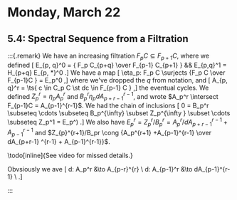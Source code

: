 # Monday, March 22

## 5.4: Spectral Sequence from a Filtration


:::{.remark}
We have an increasing filtration $F_p C \subseteq F_{p+1}C$, where we defined
\[
E_{p, q}^0 = { F_p C_{p+q} \over F_{p-1} C_{p+1} } &&
E_{p,q}^1 = H_{p+q} E_{p, *}^0
.\]
We have a map
\[
\eta_p: F_p C \surjects {F_p C \over F_{p-1}C } = E_p^0
,\]
where we've dropped the $q$ from notation, and 
\[
A_{p, q}^r = \ts{ c \in C_p C \st dc \in F_{p-1} C } 
,\]
the eventual cycles.
We defined $Z_p^r = \eta_p A_p^r$ and $B_p^r \eta_p dA_{p+r-1}^{r-1}$, and wrote $A_p^r \intersect F_{p-1}C = A_{p-1}^{r-1}$.
We had the chain of inclusions
\[
0 = B_p^r \subseteq \cdots \subseteq B_p^{\infty} \subset Z_p^{\infty } \subset \cdots \subseteq Z_p^1 = E_p^)
.\]
We also have $E_p^r = Z_p^r/B_p^r = A_p^r / dA_{p+r-1}^{r-1} + A_{p-1}^{r-1}$ and $Z_{p}^{r+1}/B_pr \cong {A_p^{r+1} +A_{p-1}^{r-1} \over dA_{p+r-1} ^{r-1} + A_{p-1}^{r-1}}$.

\todo[inline]{See video for missed details.}

Obvsiously we ave 
\[
d: A_p^r &\to A_{p-r}^{r} \\
d: A_{p-1}^r &\to dA_{p-1}^{r-1} \\
.\]







:::

